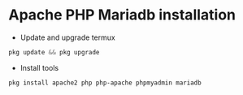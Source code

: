 # Apache PHP Mariadb installation 
- Update and upgrade termux
``` c++
pkg update && pkg upgrade
```


- Install tools
```termux
pkg install apache2 php php-apache phpmyadmin mariadb
```
